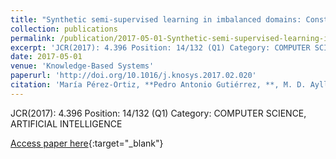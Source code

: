 ```yaml
---
title: "Synthetic semi-supervised learning in imbalanced domains: Constructing a model for donor-recipient matching in liver transplantation"
collection: publications
permalink: /publication/2017-05-01-Synthetic-semi-supervised-learning-in-imbalanced-domains-Constructing-a-model-for-donor-recipient-matching-in-liver-transplantation
excerpt: 'JCR(2017): 4.396 Position: 14/132 (Q1) Category: COMPUTER SCIENCE, ARTIFICIAL INTELLIGENCE'
date: 2017-05-01
venue: 'Knowledge-Based Systems'
paperurl: 'http://doi.org/10.1016/j.knosys.2017.02.020'
citation: 'María Pérez-Ortiz, **Pedro Antonio Gutiérrez, **, M. D. Ayllón-Terán, , N. Heaton, R. Ciria, J. Briceño, César Hervás-Martínez, &quot;Synthetic semi-supervised learning in imbalanced domains: Constructing a model for donor-recipient matching in liver transplantation.&quot; Knowledge-Based Systems, Vol. 123, 2017, pp.75--87.'
---
```

JCR(2017): 4.396 Position: 14/132 (Q1) Category: COMPUTER SCIENCE, ARTIFICIAL INTELLIGENCE

[Access paper here](http://doi.org/10.1016/j.knosys.2017.02.020){:target="_blank"}

